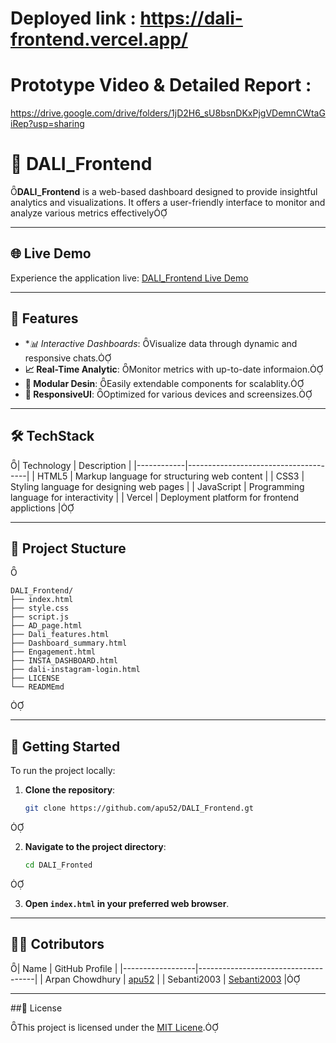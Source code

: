 # Deployed link : https://dali-frontend.vercel.app/

# Prototype Video & Detailed Report :

https://drive.google.com/drive/folders/1jD2H6_sU8bsnDKxPjgVDemnCWtaGiRep?usp=sharing


# 🎨 DALI_Frontend
**DALI_Frontend** is a web-based dashboard designed to provide insightful analytics and visualizations. It offers a user-friendly interface to monitor and analyze various metrics effectively

---

## 🌐 Live Demo

Experience the application live: [DALI_Frontend Live Demo](https://dali-frontend.vercel.app/)

---

## 🚀 Features

- **📊 Interactive Dashboards*: Visualize data through dynamic and responsive chats.
- **📈 Real-Time Analytic**: Monitor metrics with up-to-date informaion.
- **🧩 Modular Desin**: Easily extendable components for scalablity.
- **🎨 ResponsiveUI**: Optimized for various devices and screensizes.

---

## 🛠️ TechStack

| Technology | Description                          |
|------------|--------------------------------------|
| HTML5      | Markup language for structuring web content |
| CSS3       | Styling language for designing web pages |
| JavaScript | Programming language for interactivity |
| Vercel     | Deployment platform for frontend applictions |

---

## 📁 Project Stucture



```plaintext
DALI_Frontend/
├── index.html
├── style.css
├── script.js
├── AD_page.html
├── Dali_features.html
├── Dashboard_summary.html
├── Engagement.html
├── INSTA_DASHBOARD.html
├── dali-instagram-login.html
├── LICENSE
└── READMEmd
```



---

## 🚀 Getting Started

To run the project locally:

1. **Clone the repository**:
   ```bash
   git clone https://github.com/apu52/DALI_Frontend.gt
   ```


2. **Navigate to the project directory**:
   ```bash
   cd DALI_Fronted
   ```


3. **Open `index.html` in your preferred web browser**.

---

## 👨‍💻 Cotributors

| Name             | GitHub Profile                      |
|------------------|-------------------------------------|
| Arpan Chowdhury  | [apu52](https://github.com/apu52)   |
| Sebanti2003      | [Sebanti2003](https://github.com/Seanti2003) |

---

##📄 License

This project is licensed under the [MIT Licene](LICENSE).


